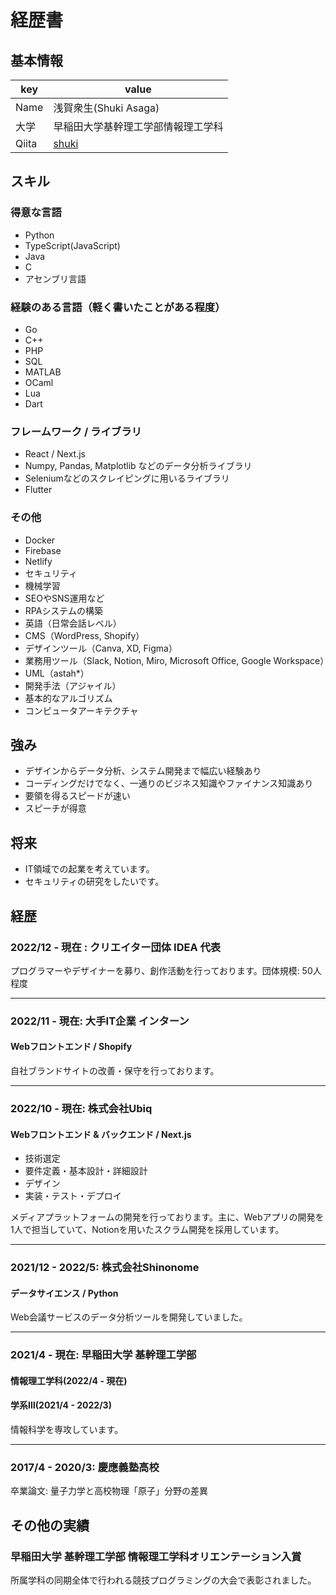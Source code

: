 # 経歴書

## 基本情報
|key|value|
|---|-----|
|Name|浅賀衆生(Shuki Asaga)|
|大学|早稲田大学基幹理工学部情報理工学科|
|Qiita|[shuki](https://qiita.com/shuki)|

## スキル
### 得意な言語
- Python
- TypeScript(JavaScript)
- Java
- C
- アセンブリ言語

### 経験のある言語（軽く書いたことがある程度）
- Go
- C++
- PHP
- SQL
- MATLAB
- OCaml
- Lua
- Dart


### フレームワーク / ライブラリ
- React / Next.js
- Numpy, Pandas, Matplotlib などのデータ分析ライブラリ
- Seleniumなどのスクレイピングに用いるライブラリ
- Flutter

### その他
- Docker
- Firebase
- Netlify
- セキュリティ
- 機械学習
- SEOやSNS運用など
- RPAシステムの構築
- 英語（日常会話レベル）
- CMS（WordPress, Shopify）
- デザインツール（Canva, XD, Figma）
- 業務用ツール（Slack, Notion, Miro, Microsoft Office, Google Workspace）
- UML（astah*）
- 開発手法（アジャイル）
- 基本的なアルゴリズム
- コンピュータアーキテクチャ

## 強み
- デザインからデータ分析、システム開発まで幅広い経験あり
- コーディングだけでなく、一通りのビジネス知識やファイナンス知識あり
- 要領を得るスピードが速い
- スピーチが得意

## 将来
- IT領域での起業を考えています。
- セキュリティの研究をしたいです。

## 経歴

### 2022/12 - 現在 : クリエイター団体 IDEA 代表
プログラマーやデザイナーを募り、創作活動を行っております。団体規模: 50人程度

---
### 2022/11 - 現在: 大手IT企業 インターン
#### Webフロントエンド / Shopify

自社ブランドサイトの改善・保守を行っております。

---
### 2022/10 - 現在: 株式会社Ubiq
#### Webフロントエンド & バックエンド / Next.js
- 技術選定
- 要件定義・基本設計・詳細設計
- デザイン
- 実装・テスト・デプロイ

メディアプラットフォームの開発を行っております。主に、Webアプリの開発を1人で担当していて、Notionを用いたスクラム開発を採用しています。

---
### 2021/12 - 2022/5: 株式会社Shinonome
#### データサイエンス / Python
Web会議サービスのデータ分析ツールを開発していました。

---
### 2021/4 - 現在: 早稲田大学 基幹理工学部
#### 情報理工学科(2022/4 - 現在)
#### 学系Ⅲ(2021/4 - 2022/3)
情報科学を専攻しています。

---
### 2017/4 - 2020/3: 慶應義塾高校
卒業論文: 量子力学と高校物理「原子」分野の差異

## その他の実績

### 早稲田大学 基幹理工学部 情報理工学科オリエンテーション入賞
所属学科の同期全体で行われる競技プログラミングの大会で表彰されました。
